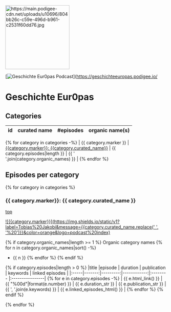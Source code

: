 <a href="https://geschichteeuropas.podigee.io/">
<img src="https://main.podigee-cdn.net/uploads/u10696/804bb26c-c59e-496d-b961-c2531f60dd76.jpg" alt="https://main.podigee-cdn.net/uploads/u10696/804bb26c-c59e-496d-b961-c2531f60dd76.jpg" width="200">
</a>

[![Geschichte Eur0pas Podcast](https://img.shields.io/static/v1?label=Tobias%20Jakobi&message=geschichteeuropas.podigee.io&color=orange&logo=podcast%20index)](https://geschichteeuropas.podigee.io/

<a id="top"></a>

# Geschichte Eur0pas

<a id="categories"></a>

## Categories

| id  | curated name | #episodes | organic name(s) |
|-----|:-------------|----------:|-----------------|
{% for category in categories -%}
| {{ category.marker }} | [{{category.marker}}: {{category.curated_name}}](#{{category.html_anchor_name()}}) | {{ category.episodes|length }} | {{ '<br>'.join(category.organic_names) }} |
{% endfor %}


## Episodes per category

{% for category in categories %}

<a id="{{ category.html_anchor_name() }}"></a>
### {{ category.marker}}: {{ category.curated_name }}
[top](#top)

[![{{category.marker}}](https://img.shields.io/static/v1?label=Tobias%20Jakobi&message={{category.curated_name.replace(' ', '%20')}}&color=orange&logo=podcast%20index)](rss/{{category.marker.lower()}}.xml)

{% if category.organic_names|length >= 1 %}
Organic category names
{% for n in category.organic_names|sort() -%}
- {{ n }}
{% endfor %}
{% endif %}

{% if category.episodes|length > 0 %}
|title |episode | duration | publication | keywords | linked episodes |
|:-----|-------:|---------:|------------:|:-------- |:----------------|
{% for e in category.episodes -%}
| {{ e.html_link() }} | {{ "%00d"|format(e.number) }} | {{ e.duration_str }} | {{ e.publication_str }} | {{ ', '.join(e.keywords) }} | {{ e.linked_episodes_html() }} |
{% endfor %}
{% endif %}

{% endfor %}